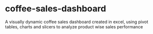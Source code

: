 # coffee-sales-dashboard
A visually dynamic coffee sales dashboard created in excel, using pivot tables, charts and slicers to analyze product wise sales performance
